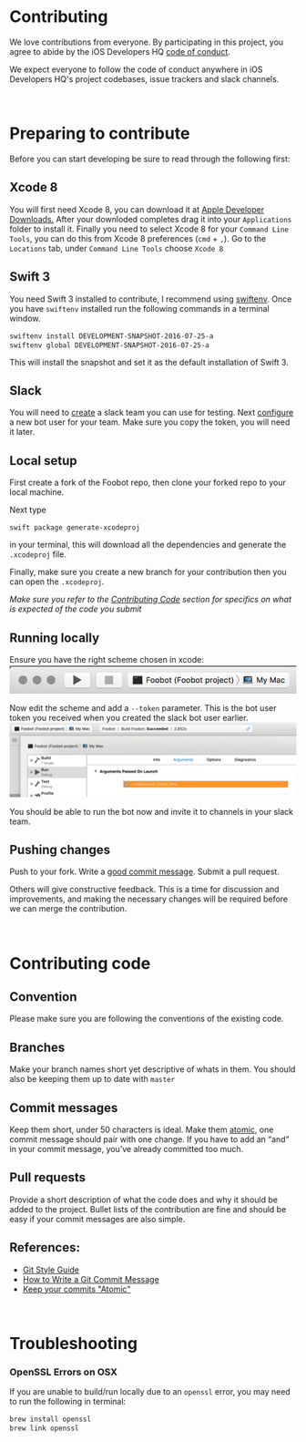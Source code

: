 # Contributing

We love contributions from everyone.
By participating in this project,
you agree to abide by the iOS Developers HQ [code of conduct].

  [code of conduct]: http://ios-developers.io/coc/

We expect everyone to follow the code of conduct
anywhere in iOS Developers HQ's project codebases,
issue trackers and slack channels.

<br/>

# Preparing to contribute
Before you can start developing be sure to read through the following first:

## Xcode 8
You will first need Xcode 8, you can download it at [Apple Developer Downloads.](https://developer.apple.com/download/)
After your downloded completes drag it into your `Applications` folder to install it.
Finally you need to select Xcode 8 for your `Command Line Tools`, you can do this from Xcode 8
preferences (`cmd` + `,`). Go to the `Locations` tab, under `Command Line Tools` choose `Xcode 8`

## Swift 3
You need Swift 3 installed to contribute, I recommend using [swiftenv](https://github.com/kylef/swiftenv).
Once you have `swiftenv` installed run the following commands in a terminal window.

```
swiftenv install DEVELOPMENT-SNAPSHOT-2016-07-25-a
swiftenv global DEVELOPMENT-SNAPSHOT-2016-07-25-a
```

This will install the snapshot and set it as the default installation of Swift 3.

## Slack
You will need to [create](https://slack.com/create) a slack team you can use for testing.
Next [configure](https://my.slack.com/services/new/bot) a new bot user for your team. 
Make sure you copy the token, you will need it later.

## Local setup
First create a fork of the Foobot repo, then clone your forked repo to your local machine.

Next type
```
swift package generate-xcodeproj
```
in your terminal, this will download all the dependencies and generate the `.xcodeproj` file.

Finally, make sure you create a new branch for your contribution then you can open the `.xcodeproj`.

*Make sure you refer to the [Contributing Code](#contributing-code) section for specifics on what is expected of the code you submit*

## Running locally
Ensure you have the right scheme chosen in xcode:
![](contribute_01.png) 

Now edit the scheme and add a `--token` parameter. This is the bot user token you received when you created the slack bot user earlier.
![](contribute_02.png) 

You should be able to run the bot now and invite it to channels in your slack team.

## Pushing changes
Push to your fork. Write a [good commit message](http://tbaggery.com/2008/04/19/a-note-about-git-commit-messages.html). 
Submit a pull request.

Others will give constructive feedback.
This is a time for discussion and improvements,
and making the necessary changes will be required before we can
merge the contribution.

<br/>

# Contributing code
## Convention
Please make sure you are following the conventions of the existing code.

## Branches
Make your branch names short yet descriptive of whats in them. 
You should also be keeping them up to date with `master`

## Commit messages
Keep them short, under 50 characters is ideal. 
Make them [atomic][1], one commit message should pair with one change. 
If you have to add an “and” in your commit message, you’ve already committed too much.

## Pull requests
Provide a short description of what the code does and why it should be added to the project.
Bullet lists of the contribution are fine and should be easy if your commit messages are also simple.

## References:
- [Git Style Guide](https://github.com/agis-/git-style-guide)
- [How to Write a Git Commit Message](http://chris.beams.io/posts/git-commit/)
- [Keep your commits "Atomic"][1]

[1]: https://www.freshconsulting.com/atomic-commits/

<br/>

# Troubleshooting
### OpenSSL Errors on OSX
If you are unable to build/run locally due to an `openssl` error, you may need to run the following in terminal:

```
brew install openssl
brew link openssl
```